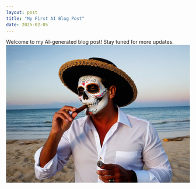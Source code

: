 ```yaml
---
layout: post
title: "My First AI Blog Post"
date: 2025-02-05
---
```

Welcome to my AI-generated blog post! Stay tuned for more updates.
![Blog Banner](assets/images/firstpostbanner.png)
